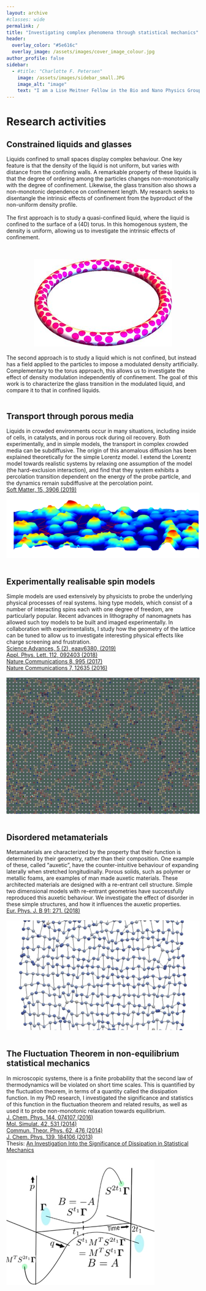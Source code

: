 ```yaml
---
layout: archive
#classes: wide
permalink: /
title: "Investigating complex phenomena through statistical mechanics"
header:
  overlay_color: "#5e616c"
  overlay_image: /assets/images/cover_image_colour.jpg
author_profile: false
sidebar:
  - #title: "Charlotte F. Petersen"
    image: /assets/images/sidebar_small.JPG
    image_alt: "image"
    text: "I am a Lise Meitner Fellow in the Bio and Nano Physics Group at the University of Innsbruck, interested in the statistical mechanics of complex systems. My research uses computer simulations to investigate emergent phenomena in complex magnetic, mechanical and glassy systems"
---
```

<h1>Research activities</h1>
<h2>Constrained liquids and glasses</h2>

Liquids confined to small spaces display complex behaviour. One key feature is that the density of the liquid is not uniform, but varies with distance from the confining walls. A remarkable property of these liquids is that the degree of ordering among the particles changes non-monotonically with the degree of confinement. Likewise, the glass transition also shows a non-monotonic dependence on confinement length. My research seeks to disentangle the intrinsic effects of confinement from the byproduct of the non-uniform density profile.<br />
<br />
The first approach is to study a quasi-confined liquid, where the liquid is confined to the surface of a (4D) torus. In this homogenous system, the density is uniform, allowing us to investigate the intrinsic effects of confinement.<br />
<br />
<br />
<div style="text-align:center"><img src="/assets/images/websitetorus_2.jpg" alt="Charlotte F. Petersen image"></div>
<br />
The second approach is to study a liquid which is not confined, but instead has a field applied to the particles to impose a modulated density artificially. Complementary to the torus approach, this allows us to investigate the effect of density modulation independently of confinement. The goal of this work is to characterize the glass transition in the modulated liquid, and compare it to that in confined liquids.
<br />
<br />
<h2>Transport through porous media</h2>
Liquids in crowded environments occur in many situations, including inside of cells, in catalysts, and in porous rock during oil recovery. Both experimentally, and in simple models, the transport in complex crowded media can be subdiffusive. The origin of this anomalous diffusion has been explained theoretically for the simple Lorentz model. I extend the Lorentz model towards realistic systems by relaxing one assumption of the model (the hard-exclusion interaction), and find that they system exhibits a percolation transition dependent on the energy of the probe particle, and the dynamics remain subdiffusive at the percolation point.<br /><a href="https://pubs.rsc.org/en/content/articlelanding/2019/SM/C9SM00442D#!divAbstract">Soft Matter, 15, 3906 (2019)</a>
<img src="/assets/images/porous_media_pic.eps.jpg" alt="Charlotte F. Petersen image"><br />
<br />
<H2>Experimentally realisable spin models</H2>
  Simple models are used extensively by physicists to probe the underlying physical processes of real systems. Ising type models, which consist of a number of interacting spins each with one degree of freedom, are particularly popular. Recent advances in lithography of nanomagnets has allowed such toy models to be built and imaged experimentally. In collaboration with experimentalists, I study how the geometry of the lattice can be tuned to allow us to investigate interesting physical effects like charge screening and frustration.<br />
  <a href="https://advances.sciencemag.org/content/5/2/eaav6380">Science Advances, 5 (2), eaav6380, (2019)</a><br />
  <a href="https://aip.scitation.org/doi/10.1063/1.5014041">Appl. Phys. Lett. 112, 092403 (2018)</a><br />
  <a href="https://www.nature.com/articles/s41467-017-01238-4">Nature Communications 8, 995 (2017)</a><br />
  <a href="https://www.nature.com/articles/ncomms12635?WT.feed_name=subjects_metamaterials">Nature Communications 7, 12635 (2016)</a><br />
  <br />
  <img src="/assets/images/spin_model.jpg" alt="Charlotte F. Petersen image"><br />
<br />
<H2>Disordered metamaterials</H2>
Metamaterials are characterized by the property that their function is determined by their geometry, rather than their composition. One example of these, called “auxetic”, have the counter-intuitive behaviour of expanding laterally when stretched longitudinally. Porous solids, such as polymer or metallic foams, are examples of man made auxetic materials. These architected materials are designed with a re-entrant cell structure. Simple two dimensional models with re-entrant geometries have successfully reproduced this auxetic behaviour. We investigate the effect of disorder in these simple structures, and how it influences the auxetic properties.<br />
<a href="https://link.springer.com/article/10.1140/epjb/e2018-90073-1">Eur. Phys. J. B 91: 271. (2018)</a><br />
<br />
<img src="/assets/images/metamaterials_snapshot.jpg" alt="Charlotte F. Petersen image"><br />
<br />
<H2>The Fluctuation Theorem in non-equilibrium statistical mechanics</H2>
In microscopic systems, there is a finite probability that the second law of thermodynamics will be violated on short time scales. This is quantified by the fluctuation theorem, in terms of a quantity called the dissipation function. In my PhD research, I investigated the significance and statistics of this function in the fluctuation theorem and related results, as well as used it to probe non-monotonic relaxation towards equilibrium.<br />
<a href="https://aip.scitation.org/doi/abs/10.1063/1.4941584">J. Chem. Phys. 144, 074107 (2016)</a><br />
<a href="http://www.tandfonline.com/doi/abs/10.1080/08927022.2015.1068940">Mol. Simulat. 42, 531 (2014)</a><br />
<a href="http://iopscience.iop.org/article/10.1088/0253-6102/62/4/05/meta">Commun. Theor. Phys. 62, 476 (2014)</a><br />
<a href="https://aip.scitation.org/doi/abs/10.1063/1.4829445">J. Chem. Phys. 139, 184106 (2013)</a><br />
Thesis: <a href="https://openresearch-repository.anu.edu.au/handle/1885/110514">An Investigation Into the Significance of Dissipation in Statistical Mechanics</a><br />
<br />
<img src="/assets/images/fluctuation.jpg" alt="Charlotte F. Petersen image">
